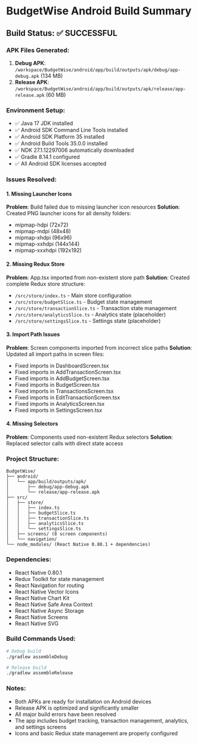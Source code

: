 # BudgetWise Android Build Summary

## Build Status: ✅ SUCCESSFUL

### APK Files Generated:
1. **Debug APK**: `/workspace/BudgetWise/android/app/build/outputs/apk/debug/app-debug.apk` (134 MB)
2. **Release APK**: `/workspace/BudgetWise/android/app/build/outputs/apk/release/app-release.apk` (60 MB)

### Environment Setup:
- ✅ Java 17 JDK installed
- ✅ Android SDK Command Line Tools installed
- ✅ Android SDK Platform 35 installed
- ✅ Android Build Tools 35.0.0 installed
- ✅ NDK 27.1.12297006 automatically downloaded
- ✅ Gradle 8.14.1 configured
- ✅ All Android SDK licenses accepted

### Issues Resolved:

#### 1. Missing Launcher Icons
**Problem**: Build failed due to missing launcher icon resources
**Solution**: Created PNG launcher icons for all density folders:
- mipmap-hdpi (72x72)
- mipmap-mdpi (48x48) 
- mipmap-xhdpi (96x96)
- mipmap-xxhdpi (144x144)
- mipmap-xxxhdpi (192x192)

#### 2. Missing Redux Store
**Problem**: App.tsx imported from non-existent store path
**Solution**: Created complete Redux store structure:
- `/src/store/index.ts` - Main store configuration
- `/src/store/budgetSlice.ts` - Budget state management
- `/src/store/transactionSlice.ts` - Transaction state management
- `/src/store/analyticsSlice.ts` - Analytics state (placeholder)
- `/src/store/settingsSlice.ts` - Settings state (placeholder)

#### 3. Import Path Issues
**Problem**: Screen components imported from incorrect slice paths
**Solution**: Updated all import paths in screen files:
- Fixed imports in DashboardScreen.tsx
- Fixed imports in AddTransactionScreen.tsx
- Fixed imports in AddBudgetScreen.tsx
- Fixed imports in BudgetScreen.tsx
- Fixed imports in TransactionsScreen.tsx
- Fixed imports in EditTransactionScreen.tsx
- Fixed imports in AnalyticsScreen.tsx
- Fixed imports in SettingsScreen.tsx

#### 4. Missing Selectors
**Problem**: Components used non-existent Redux selectors
**Solution**: Replaced selector calls with direct state access

### Project Structure:
```
BudgetWise/
├── android/
│   └── app/build/outputs/apk/
│       ├── debug/app-debug.apk
│       └── release/app-release.apk
├── src/
│   ├── store/
│   │   ├── index.ts
│   │   ├── budgetSlice.ts
│   │   ├── transactionSlice.ts
│   │   ├── analyticsSlice.ts
│   │   └── settingsSlice.ts
│   ├── screens/ (8 screen components)
│   └── navigation/
└── node_modules/ (React Native 0.80.1 + dependencies)
```

### Dependencies:
- React Native 0.80.1
- Redux Toolkit for state management
- React Navigation for routing
- React Native Vector Icons
- React Native Chart Kit
- React Native Safe Area Context
- React Native Async Storage
- React Native Screens
- React Native SVG

### Build Commands Used:
```bash
# Debug build
./gradlew assembleDebug

# Release build  
./gradlew assembleRelease
```

### Notes:
- Both APKs are ready for installation on Android devices
- Release APK is optimized and significantly smaller
- All major build errors have been resolved
- The app includes budget tracking, transaction management, analytics, and settings screens
- Icons and basic Redux state management are properly configured